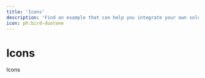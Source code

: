 ```yaml
---
title: 'Icons'
description: 'Find an example that can help you integrate your own solution.'
icon: ph:bird-duotone
---
```



# Icons

Icons

